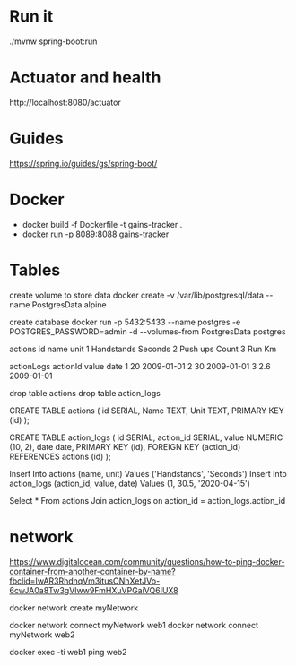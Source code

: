 
# Run it
./mvnw spring-boot:run

# Actuator and health
http://localhost:8080/actuator

# Guides
https://spring.io/guides/gs/spring-boot/

# Docker
- docker build -f Dockerfile -t gains-tracker .
- docker run -p 8089:8088 gains-tracker

# Tables

create volume to store data
docker create -v /var/lib/postgresql/data --name PostgresData alpine

create database
docker run -p 5432:5433 --name postgres -e POSTGRES_PASSWORD=admin -d --volumes-from PostgresData postgres

actions
id name       unit
1  Handstands Seconds
2  Push ups   Count
3  Run        Km

actionLogs
actionId    value    date
1           20       2009-01-01
2           30       2009-01-01
3           2.6      2009-01-01

drop table actions
drop table action_logs

CREATE TABLE actions (
        id         SERIAL,
        Name       TEXT,
        Unit       TEXT,
        PRIMARY KEY (id)
);

CREATE TABLE action_logs (
        id         SERIAL,
        action_id   SERIAL,
        value      NUMERIC (10, 2),
        date       date,
        PRIMARY KEY (id),
        FOREIGN KEY (action_id) REFERENCES actions (id)
);

Insert Into actions (name, unit) Values ('Handstands', 'Seconds')
Insert Into action_logs (action_id, value, date) Values (1, 30.5, '2020-04-15')

Select * From actions Join action_logs on action_id = action_logs.action_id

# network

https://www.digitalocean.com/community/questions/how-to-ping-docker-container-from-another-container-by-name?fbclid=IwAR3RhdnqVm3itusONhXetJVo-6cwJA0a8Tw3gVIww9FmHXuVPGaiVQ6IUX8

docker network create myNetwork

docker network connect myNetwork web1
docker network connect myNetwork web2 

docker exec -ti web1 ping web2